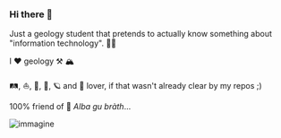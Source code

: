 ### Hi there 👋

Just a geology student that pretends to actually know something about "information technology". 🏳️‍🌈

I :heart: geology ⚒️ 🏔️

:railway_track:, :sailboat:, :satellite:, :rocket:, :ringed_planet: and :train: lover, if that wasn't already clear by my repos ;)

100% friend of :scotland: 
*Alba gu bràth*...

![immagine](https://user-images.githubusercontent.com/12469744/135750386-9af11074-589b-4484-8a25-337e1d008086.png)

